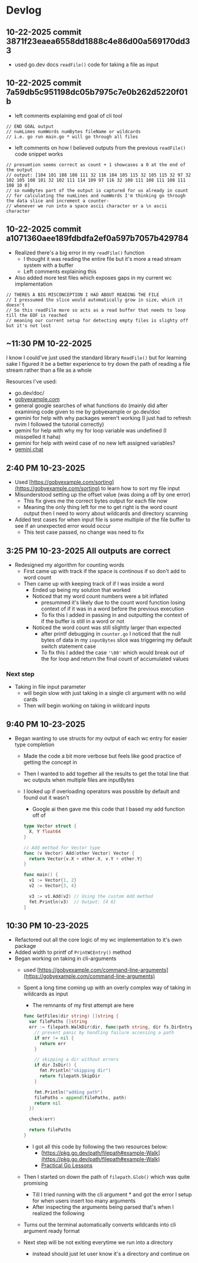 # Devlog

## 10-22-2025 commit 3871f23eaea6558dd1888c4e86d00a569170dd33

- used go.dev docs `readFile()` code for taking a file as input

## 10-22-2025 commit 7a59db5c951198dc05b7975c7e0b262d5220f01b

- left comments explaining end goal of cli tool

```
// END GOAL output
// numLimes numWords numBytes fileName or wildcards
// i.e. go run main.go * will go through all files
```

- left comments on how I believed outputs from the previous `readFile()` code snippet works

```
// presumtion seems correct as count + 1 showcases a 0 at the end of the output
// output: [104 101 108 108 111 32 116 104 105 115 32 105 115 32 97 32 102 105 108 101 32 102 111 114 109 97 116 32 108 111 108 111 108 111 108 10 0]
// so numBytes part of the output is captured for us already in count
// for calculating the numLines and numWords I'm thinking go through the data slice and increment a counter-
// whenever we run into a space ascii character or a \n ascii character
```

## 10-22-2025 commit a1071360aee189fdbdfa2ef0a597b7057b429784

- Realized there's a big error in my `readFile()` function
  - I thought it was reading the entire file but it's more a read stream system with a buffer
  - Left comments explaining this
- Also added more test files which exposes gaps in my current wc implementation

```
// THERES A BIG MISCONCEPTION I HAD ABOUT READING THE FILE
// I pressumed the slice would automatically grow in size, which it doesn't
// So this readFile more so acts as a read buffer that needs to loop till the EOF is reached
// meaning our current setup for detecting empty files is slighty off but it's not lost
```

## ~11:30 PM 10-22-2025

I know I could've just used the standard library `ReadFile()` but for learning sake I figured it be a better experience to try down the path of reading a file stream rather than a file as a whole

Resources I've used:

- go.dev/doc/
- [gobyexample.com](https://gobyexample.com)
- general google searches of what functions do (mainly did after
  examining code given to me by gobyexample or go.dev/doc
- gemini for help with why packages weren't working (I just had to
  refresh nvim I followed the tutorial correctly)
- gemini for help with why my for loop variable was undefined (I
  misspelled it haha)
- gemini for help with weird case of no new left assigned variables?
- [gemini chat](https://gemini.google.com/share/113cd9851676)

## 2:40 PM 10-23-2025

- Used [https://gobyexample.com/sorting](https://gobyexample.com/sorting) to learn how to sort my file input
- Misunderstood setting up the offset value (was doing a off by one error)
  - This fix gives me the correct bytes output for each file now
  - Meaning the only thing left for me to get right is the word count output then I need to worry about wildcards and directory scanning
- Added test cases for when input file is some multiple of the file buffer to see if an unexpected error would occur
  - This test case passed, no change was need to fix

## 3:25 PM 10-23-2025 All outputs are correct

- Redesigned my algorithm for counting words
  - First came up with track if the space is continous if so don't add to word count
  - Then came up with keeping track of if I was inside a word
    - Ended up being my solution that worked
    - Noticed that my word count numbers were a bit inflated
      - presummed it's likely due to the count word function losing context of if it was in a word before the previous execution
      - To fix this I added in passing in and outputting the context of if the buffer is still in a word or not
    - Noticed the word count was still slightly larger than expected
      - after printf debugging in `counter.go` I noticed that the null bytes of data in my `inputBytes` slice was triggering my default switch statement case
      - To fix this I added the case `'\00'` which would break out of the for loop and return the final count of accumulated values

### Next step

- Taking in file input parameter
  - will begin slow with just taking in a single cli argument with no wild cards
  - Then will begin working on taking in wildcard inputs

## 9:40 PM 10-23-2025

- Began wanting to use structs for my output of each wc entry for easier type completion
  - Made the code a bit more verbose but feels like good practice of getting the concept in
  - Then I wanted to add together all the results to get the total line that wc outputs when multiple files are inputBytes
  - I looked up if overloading operators was possible by default and found out it wasn't
    - Google ai then gave me this code that I based my add function off of

    ```go
    type Vector struct {
      X, Y float64
    }

    // Add method for Vector type
    func (v Vector) Add(other Vector) Vector {
      return Vector{v.X + other.X, v.Y + other.Y}
    }

    func main() {
      v1 := Vector{1, 2}
      v2 := Vector{3, 4}

      v3 := v1.Add(v2) // Using the custom Add method
      fmt.Println(v3)  // Output: {4 6}
    }
    ```

## 10:30 PM 10-23-2025

- Refactored out all the core logic of my wc implementation to it's own package
- Added width to printf of `PrintWCEntry()` method
- Began working on taking in cli-arguments
  - used [https://gobyexample.com/command-line-arguments](https://gobyexample.com/command-line-arguments)
  - Spent a long time coming up with an overly complex way of taking in wildcards as input
    - The remnants of my first attempt are here

    ```go
    func GetFiles(dir string) []string {
      var filePaths []string
      err := filepath.WalkDir(dir, func(path string, dir fs.DirEntry, err error) error {
        // prevent panic by handling failure accessing a path
        if err != nil {
          return err
        }

        // skipping a dir without errors
        if dir.IsDir() {
          fmt.Println("skipping dir")
          return filepath.SkipDir
        }

        fmt.Println("adding path")
        filePaths = append(filePaths, path)
        return nil
      })

      check(err)

      return filePaths
    }
    ```

    - I got all this code by following the two resources below:
      - [https://pkg.go.dev/path/filepath#example-Walk](https://pkg.go.dev/path/filepath#example-Walk)
      - [Practical Go Lessons](https://www.practical-go-lessons.com/post/how-to-iterate-recursively-over-a-directory-with-go-cbtnckus1nms70u165jg)

  - Then I started on down the path of `filepath.Glob()` which was quite promising
    - Till I tried running with the cli argument \* and got the error I setup for when users insert too many arguments
    - After inspecting the arguments being parsed that's when I realized the following
  - Turns out the terminal automatically converts wildcards into cli argument ready format
  - Next step will be not exiting everytime we run into a directory
    - instead should just let user know it's a directory and continue on
